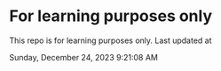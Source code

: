 # For learning purposes only
This repo is for learning purposes only.
Last updated at

Sunday, December 24, 2023 9:21:08 AM

